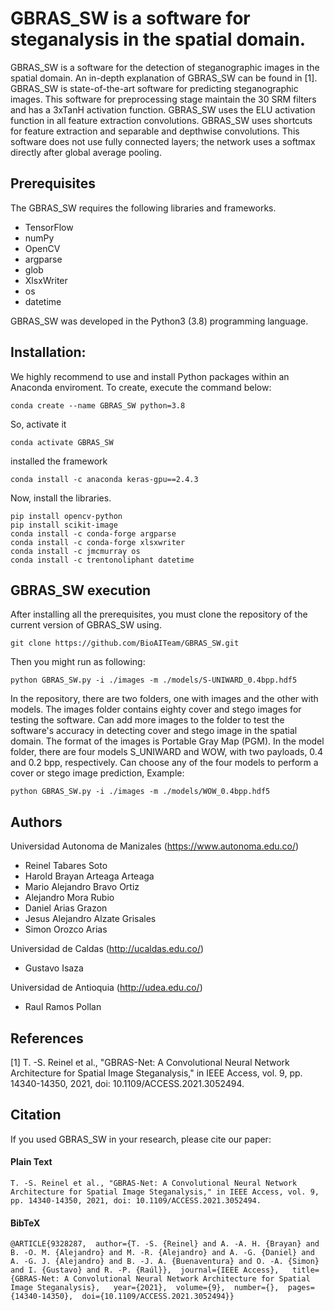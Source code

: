 # GBRAS_SW is a software for steganalysis in the spatial domain.
GBRAS_SW is a software for the detection of steganographic images in the spatial domain. An in-depth explanation of GBRAS_SW can be found in [1]. GBRAS_SW is state-of-the-art software for predicting steganographic images. This software for preprocessing stage maintain the 30 SRM filters and has a 3xTanH activation function. GBRAS_SW uses the ELU activation function in all feature extraction convolutions. GBRAS_SW uses shortcuts for feature extraction and separable and depthwise convolutions. This software does not use fully connected layers; the network uses a softmax directly after global average pooling.
## Prerequisites
The GBRAS_SW requires the following libraries and frameworks.

- TensorFlow 
-	numPy 
- OpenCV 
- argparse
- glob
- XlsxWriter
- os
- datetime


GBRAS_SW  was developed in the Python3 (3.8) programming language.

## Installation:
We highly recommend to use and install Python packages within an Anaconda enviroment. To create, execute the command below:
```
conda create --name GBRAS_SW python=3.8
```
So, activate it
```
conda activate GBRAS_SW 
```
installed the framework
```
conda install -c anaconda keras-gpu==2.4.3
```
Now, install the libraries.
```
pip install opencv-python
pip install scikit-image
conda install -c conda-forge argparse
conda install -c conda-forge xlsxwriter
conda install -c jmcmurray os
conda install -c trentonoliphant datetime
```
## GBRAS_SW execution
After installing all the prerequisites, you must clone the repository of the current version of GBRAS_SW using.
```
git clone https://github.com/BioAITeam/GBRAS_SW.git
```
Then you might run as following:
```
python GBRAS_SW.py -i ./images -m ./models/S-UNIWARD_0.4bpp.hdf5
```
In the repository, there are two folders, one with images and the other with models. The images folder contains eighty cover and stego images for testing the software. Can add more images to the folder to test the software's accuracy in detecting cover and stego image in the spatial domain.  The format of the images is Portable Gray Map (PGM). In the model folder, there are four models S_UNIWARD and WOW, with two payloads, 0.4 and 0.2 bpp, respectively.  Can choose any of the four models to perform a cover or stego image prediction, Example:

```
python GBRAS_SW.py -i ./images -m ./models/WOW_0.4bpp.hdf5
```
## Authors
Universidad Autonoma de Manizales (https://www.autonoma.edu.co/)

- Reinel Tabares Soto
- Harold Brayan Arteaga Arteaga
- Mario Alejandro Bravo Ortiz
- Alejandro Mora Rubio
- Daniel Arias Grazon
- Jesus Alejandro Alzate Grisales
- Simon Orozco Arias

Universidad de Caldas (http://ucaldas.edu.co/)

- Gustavo Isaza

Universidad de Antioquia (http://udea.edu.co/)

- Raul Ramos Pollan

## References

[1] T. -S. Reinel et al., "GBRAS-Net: A Convolutional Neural Network Architecture for Spatial Image Steganalysis," in IEEE Access, vol. 9, pp. 14340-14350, 2021, doi: 10.1109/ACCESS.2021.3052494.

## Citation

If you used GBRAS_SW in your research, please cite our paper:
#### Plain Text
```
T. -S. Reinel et al., "GBRAS-Net: A Convolutional Neural Network Architecture for Spatial Image Steganalysis," in IEEE Access, vol. 9, pp. 14340-14350, 2021, doi: 10.1109/ACCESS.2021.3052494.
```

#### BibTeX
```
@ARTICLE{9328287,  author={T. -S. {Reinel} and A. -A. H. {Brayan} and B. -O. M. {Alejandro} and M. -R. {Alejandro} and A. -G. {Daniel} and A. -G. J. {Alejandro} and B. -J. A. {Buenaventura} and O. -A. {Simon} and I. {Gustavo} and R. -P. {Raúl}},  journal={IEEE Access},   title={GBRAS-Net: A Convolutional Neural Network Architecture for Spatial Image Steganalysis},   year={2021},  volume={9},  number={},  pages={14340-14350},  doi={10.1109/ACCESS.2021.3052494}}
```

